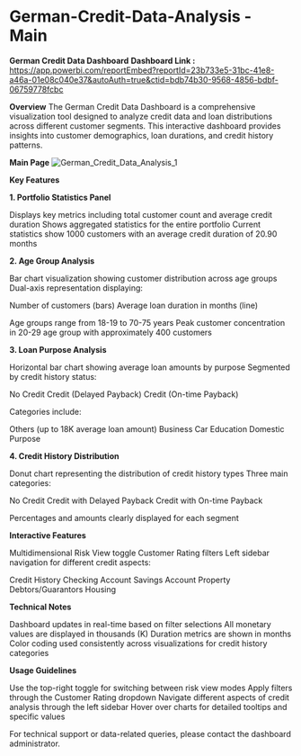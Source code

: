 # German-Credit-Data-Analysis - Main
**German Credit Data Dashboard**
**Dashboard Link :** https://app.powerbi.com/reportEmbed?reportId=23b733e5-31bc-41e8-a46a-01e08c040e37&autoAuth=true&ctid=bdb74b30-9568-4856-bdbf-06759778fcbc

**Overview**
The German Credit Data Dashboard is a comprehensive visualization tool designed to analyze credit data and loan distributions across different customer segments. This interactive dashboard provides insights into customer demographics, loan durations, and credit history patterns.

**Main Page**
![German_Credit_Data_Analysis_1](https://github.com/user-attachments/assets/ec13788f-413f-491b-a355-784aa4a6f367)


**Key Features**

**1. Portfolio Statistics Panel**

Displays key metrics including total customer count and average credit duration
Shows aggregated statistics for the entire portfolio
Current statistics show 1000 customers with an average credit duration of 20.90 months

**2. Age Group Analysis**

Bar chart visualization showing customer distribution across age groups
Dual-axis representation displaying:

Number of customers (bars)
Average loan duration in months (line)


Age groups range from 18-19 to 70-75 years
Peak customer concentration in 20-29 age group with approximately 400 customers

**3. Loan Purpose Analysis**

Horizontal bar chart showing average loan amounts by purpose
Segmented by credit history status:

No Credit
Credit (Delayed Payback)
Credit (On-time Payback)


Categories include:

Others (up to 18K average loan amount)
Business
Car
Education
Domestic Purpose



**4. Credit History Distribution**

Donut chart representing the distribution of credit history types
Three main categories:

No Credit
Credit with Delayed Payback
Credit with On-time Payback


Percentages and amounts clearly displayed for each segment

**Interactive Features**

Multidimensional Risk View toggle
Customer Rating filters
Left sidebar navigation for different credit aspects:

Credit History
Checking Account
Savings Account
Property
Debtors/Guarantors
Housing



**Technical Notes**

Dashboard updates in real-time based on filter selections
All monetary values are displayed in thousands (K)
Duration metrics are shown in months
Color coding used consistently across visualizations for credit history categories

**Usage Guidelines**

Use the top-right toggle for switching between risk view modes
Apply filters through the Customer Rating dropdown
Navigate different aspects of credit analysis through the left sidebar
Hover over charts for detailed tooltips and specific values

For technical support or data-related queries, please contact the dashboard administrator.
